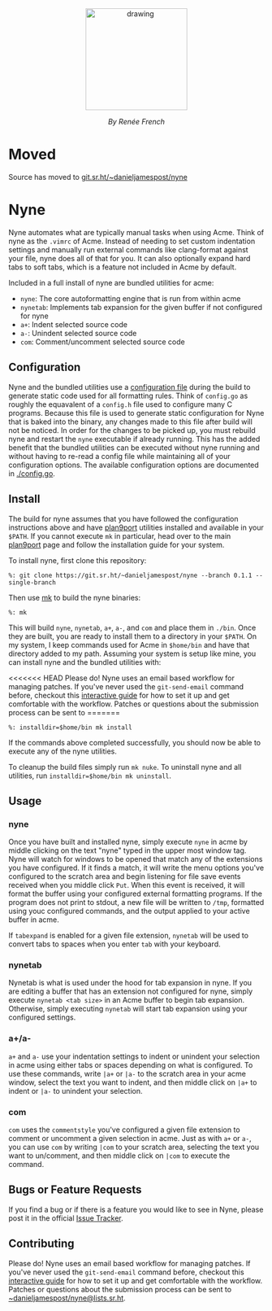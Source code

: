 <div style="text-align:center">
  <img src="https://git.sr.ht/~danieljamespost/nyne/blob/master/resources/glenda.jpg" alt="drawing" width="200"/>
  <p style="font-style: italic;">By Renée French</p>
</div>

# Moved

Source has moved to
[git.sr.ht/~danieljamespost/nyne](https://git.sr.ht/~danieljamespost/nyne)

# Nyne

Nyne automates what are typically manual tasks when using Acme. Think of nyne as
the `.vimrc` of Acme. Instead of needing to set custom indentation settings and
manually run external commands like clang-format against your file, nyne does
all of that for you. It can also optionally expand hard tabs to soft tabs, which
is a feature not included in Acme by default.

Included in a full install of nyne are bundled utilities for acme:

- `nyne`: The core autoformatting engine that is run from within acme
- `nynetab`: Implements tab expansion for the given buffer if not configured for
  nyne
- `a+`: Indent selected source code
- `a-`: Unindent selected source code
- `com`: Comment/uncomment selected source code

## Configuration

Nyne and the bundled utilities use a [configuration file](./config.go) during
the build to generate static code used for all formatting rules. Think of
`config.go` as roughly the equavalent of a `config.h` file used to configure
many C programs. Because this file is used to generate static configuration for
Nyne that is baked into the binary, any changes made to this file after build
will not be noticed. In order for the changes to be picked up, you must rebuild
nyne and restart the `nyne` executable if already running. This has the added
benefit that the bundled utilities can be executed without nyne running and
without having to re-read a config file while maintaining all of your
configuration options. The available configuration options are documented in
[./config.go](./config.go).

## Install

The build for nyne assumes that you have followed the configuration instructions
above and have [plan9port](https://github.com/9fans/plan9port) utilities
installed and available in your `$PATH`. If you cannot execute `mk` in
particular, head over to the main
[plan9port](https://9fans.github.io/plan9port/) page and follow the installation
guide for your system.

To install nyne, first clone this repository:

```
%: git clone https://git.sr.ht/~danieljamespost/nyne --branch 0.1.1 --single-branch
```

Then use [mk](https://9fans.github.io/plan9port/man/man1/mk.html) to build the
nyne binaries:

```
%: mk
```

This will build `nyne`, `nynetab`, `a+`, `a-`, and `com` and place them in
`./bin`. Once they are built, you are ready to install them to a directory in
your `$PATH`. On my system, I keep commands used for Acme in `$home/bin` and
have that directory added to my path. Assuming your system is setup like mine,
you can install nyne and the bundled utilities with:

<<<<<<< HEAD Please do! Nyne uses an email based workflow for managing patches.
If you've never used the `git-send-email` command before, checkout this
[interactive guide](https://git-send-email.io/) for how to set it up and get
comfortable with the workflow. Patches or questions about the submission process
can be sent to =======

```
%: installdir=$home/bin mk install
```

If the commands above completed successfully, you should now be able to execute
any of the nyne utilities.

To cleanup the build files simply run `mk nuke`. To uninstall nyne and all
utilities, run `installdir=$home/bin mk uninstall`.

## Usage

### nyne

Once you have built and installed nyne, simply execute `nyne` in acme by middle
clicking on the text "nyne" typed in the upper most window tag. Nyne will watch
for windows to be opened that match any of the extensions you have configured.
If it finds a match, it will write the menu options you've configured to the
scratch area and begin listening for file save events received when you middle
click `Put`. When this event is received, it will format the buffer using your
configured external formatting programs. If the program does not print to
stdout, a new file will be written to `/tmp`, formatted using youc configured
commands, and the output applied to your active buffer in acme.

If `tabexpand` is enabled for a given file extension, `nynetab` will be used to
convert tabs to spaces when you enter `tab` with your keyboard.

### nynetab

Nynetab is what is used under the hood for tab expansion in nyne. If you are
editing a buffer that has an extension not configured for nyne, simply execute
`nynetab <tab size>` in an Acme buffer to begin tab expansion. Otherwise, simply
executing `nynetab` will start tab expansion using your configured settings.

### a+/a-

`a+` and `a-` use your indentation settings to indent or unindent your selection
in acme using either tabs or spaces depending on what is configured. To use
these commands, write `|a+` or `|a-` to the scratch area in your acme window,
select the text you want to indent, and then middle click on `|a+` to indent or
`|a-` to unindent your selection.

### com

`com` uses the `commentstyle` you've configured a given file extension to
comment or uncomment a given selection in acme. Just as with `a+` or `a-`, you
can use `com` by writing `|com` to your scratch area, selecting the text you
want to un/comment, and then middle click on `|com` to execute the command.

## Bugs or Feature Requests

If you find a bug or if there is a feature you would like to see in Nyne, please
post it in the official
[Issue Tracker](https://todo.sr.ht/~danieljamespost/nyne).

## Contributing

Please do! Nyne uses an email based workflow for managing patches. If you've
never used the `git-send-email` command before, checkout this
[interactive guide](https://git-send-email.io/) for how to set it up and get
comfortable with the workflow. Patches or questions about the submission process
can be sent to
[~danieljamespost/nyne@lists.sr.ht](mailto:~danieljamespost/nyne@lists.sr.ht).
